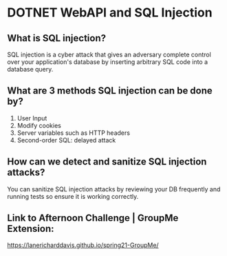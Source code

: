 # DOTNET WebAPI and SQL Injection

## What is SQL injection?
SQL injection is a cyber attack that gives an adversary complete control over your application's database by inserting arbitrary SQL code into a database query.
## What are 3 methods SQL injection can be done by?
1) User Input
2) Modify cookies
3) Server variables such as HTTP headers
4) Second-order SQL: delayed attack

## How can we detect and sanitize SQL injection attacks?
You can sanitize SQL injection attacks by reviewing your DB frequently and running tests so ensure it is working correctly. 

## Link to Afternoon Challenge | GroupMe Extension:
https://lanericharddavis.github.io/spring21-GroupMe/